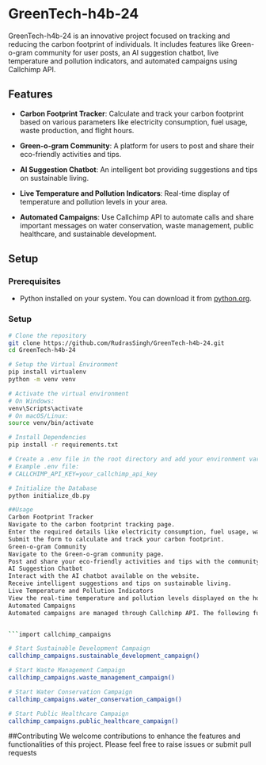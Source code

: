 # GreenTech-h4b-24

GreenTech-h4b-24 is an innovative project focused on tracking and reducing the carbon footprint of individuals. It includes features like Green-o-gram community for user posts, an AI suggestion chatbot, live temperature and pollution indicators, and automated campaigns using Callchimp API.

## Features

- **Carbon Footprint Tracker**: Calculate and track your carbon footprint based on various parameters like electricity consumption, fuel usage, waste production, and flight hours.
- **Green-o-gram Community**: A platform for users to post and share their eco-friendly activities and tips.

- **AI Suggestion Chatbot**: An intelligent bot providing suggestions and tips on sustainable living.

- **Live Temperature and Pollution Indicators**: Real-time display of temperature and pollution levels in your area.

- **Automated Campaigns**: Use Callchimp API to automate calls and share important messages on water conservation, waste management, public healthcare, and sustainable development.

## Setup

### Prerequisites

- Python installed on your system. You can download it from [python.org](https://www.python.org/downloads/).

### Setup

````bash
# Clone the repository
git clone https://github.com/RudrasSingh/GreenTech-h4b-24.git
cd GreenTech-h4b-24

# Setup the Virtual Environment
pip install virtualenv
python -m venv venv

# Activate the virtual environment
# On Windows:
venv\Scripts\activate
# On macOS/Linux:
source venv/bin/activate

# Install Dependencies
pip install -r requirements.txt

# Create a .env file in the root directory and add your environment variables
# Example .env file:
# CALLCHIMP_API_KEY=your_callchimp_api_key

# Initialize the Database
python initialize_db.py

##Usage
Carbon Footprint Tracker
Navigate to the carbon footprint tracking page.
Enter the required details like electricity consumption, fuel usage, waste production, and flight hours.
Submit the form to calculate and track your carbon footprint.
Green-o-gram Community
Navigate to the Green-o-gram community page.
Post and share your eco-friendly activities and tips with the community.
AI Suggestion Chatbot
Interact with the AI chatbot available on the website.
Receive intelligent suggestions and tips on sustainable living.
Live Temperature and Pollution Indicators
View the real-time temperature and pollution levels displayed on the homepage.
Automated Campaigns
Automated campaigns are managed through Callchimp API. The following functions are available to start different campaigns:


```import callchimp_campaigns

# Start Sustainable Development Campaign
callchimp_campaigns.sustainable_development_campaign()

# Start Waste Management Campaign
callchimp_campaigns.waste_management_campaign()

# Start Water Conservation Campaign
callchimp_campaigns.water_conservation_campaign()

# Start Public Healthcare Campaign
callchimp_campaigns.public_healthcare_campaign()
````

##Contributing
We welcome contributions to enhance the features and functionalities of this project. Please feel free to raise issues or submit pull requests
